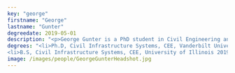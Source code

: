 ```yaml
---
key: "george"
firstname: "George"
lastname: "Gunter"
degreedate: 2019-05-01
description: "<p>George Gunter is a PhD student in Civil Engineering and the Insitute for Software Integrated Systems at Vanderbilt University. He earned his B.S. from the University of Illinois at Urbana Champaign. His research interests are broadly in applications of cyber-physical systems to civil infrastructure, specializing in smart and connected transportations sytems with a focus on traffic cmodeling and control.</p>"
degrees: "<li>Ph.D, Civil Infrastructure Systems, CEE, Vanderbilt University 2025</li>
<li>B.S, Civil Infrastructure Systems, CEE, University of Illinois 2019</li>"
image: /images/people/GeorgeGunterHeadshot.jpg
---
```


